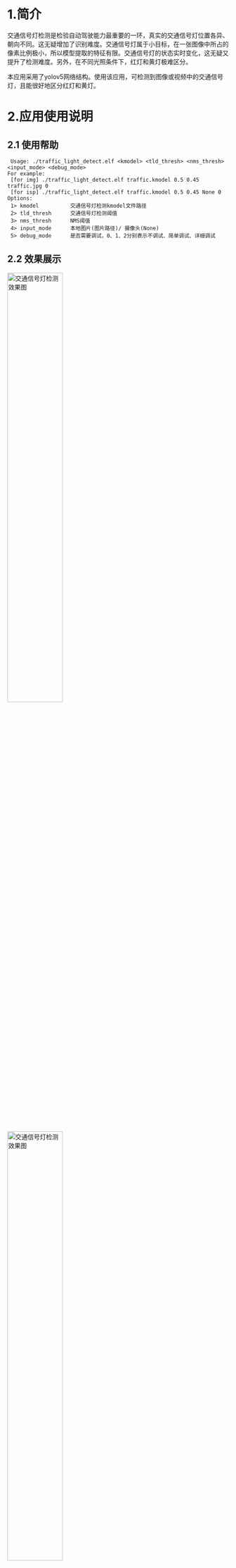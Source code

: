 # 1.简介

交通信号灯检测是检验自动驾驶能力最重要的一环，真实的交通信号灯位置各异、朝向不同。这无疑增加了识别难度。交通信号灯属于小目标，在一张图像中所占的像素比例极小，所以模型提取的特征有限。交通信号灯的状态实时变化，这无疑又提升了检测难度。另外，在不同光照条件下，红灯和黄灯极难区分。

本应用采用了yolov5网络结构。使用该应用，可检测到图像或视频中的交通信号灯，且能很好地区分红灯和黄灯。

# 2.应用使用说明

## 2.1 使用帮助

```
 Usage: ./traffic_light_detect.elf <kmodel> <tld_thresh> <nms_thresh> <input_mode> <debug_mode>
For example:
 [for img] ./traffic_light_detect.elf traffic.kmodel 0.5 0.45 traffic.jpg 0
 [for isp] ./traffic_light_detect.elf traffic.kmodel 0.5 0.45 None 0
Options:
 1> kmodel          交通信号灯检测kmodel文件路径
 2> tld_thresh      交通信号灯检测阈值
 3> nms_thresh      NMS阈值
 4> input_mode      本地图片(图片路径)/ 摄像头(None)
 5> debug_mode      是否需要调试，0、1、2分别表示不调试、简单调试、详细调试
```

## 2.2 效果展示

<img src="https://kendryte-download.canaan-creative.com/k230/downloads/doc_images/ai_demo/traffic_light_detect/td_result_111_r.jpg" alt="交通信号灯检测效果图" width="50%" height="50%" />

<img src="https://kendryte-download.canaan-creative.com/k230/downloads/doc_images/ai_demo/traffic_light_detect/td_result_222_r.jpg" alt="交通信号灯检测效果图" width="50%" height="50%" />

<img src="https://kendryte-download.canaan-creative.com/k230/downloads/doc_images/ai_demo/traffic_light_detect/td_result_333_r.jpg" alt="交通信号灯检测效果图" width="50%" height="50%" />